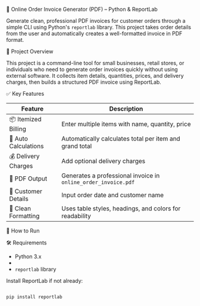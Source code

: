 🧾 Online Order Invoice Generator (PDF) – Python & ReportLab

Generate clean, professional PDF invoices for customer orders through a simple CLI using Python's `reportlab` library. This project takes order details from the user and automatically creates a well-formatted invoice in PDF format.



📌 Project Overview

This project is a command-line tool for small businesses, retail stores, or individuals who need to generate order invoices quickly without using external software. It collects item details, quantities, prices, and delivery charges, then builds a structured PDF invoice using ReportLab.



 ✅ Key Features

| Feature                  | Description                                                |
|--------------------------|------------------------------------------------------------|
| 📦 Itemized Billing       | Enter multiple items with name, quantity, price            |
| 🧮 Auto Calculations       | Automatically calculates total per item and grand total    |
| 💰 Delivery Charges       | Add optional delivery charges                              |
| 📄 PDF Output             | Generates a professional invoice in `online_order_invoice.pdf` |
| 🧑 Customer Details       | Input order date and customer name                         |
| 🎨 Clean Formatting       | Uses table styles, headings, and colors for readability    |



 🚀 How to Run

🛠 Requirements

- Python 3.x
- 
- `reportlab` library

Install ReportLab if not already:

```bash

pip install reportlab
